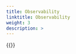 ```yaml
---
title: Observability
linktitle: Observability
weight: 3
description: >
--- 
```


{{<include  file="content/v1/getting-started/upgrade/helm/module/observability.md" Var="powerflex">}} 
